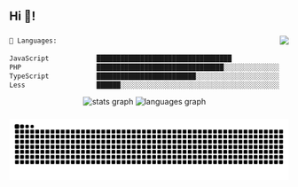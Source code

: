 <h2 align="left">Hi 👋!</h2>

###

<img align="right" height="150" src="https://media0.giphy.com/media/v1.Y2lkPTc5MGI3NjExcmNhdGVmeTRhYndob2w0ZnVla2Y1ZnJta3g2dXB4anFvaWQwZHV0ayZlcD12MV9pbnRlcm5hbF9naWZfYnlfaWQmY3Q9Zw/KicQlFsDHdhAs/giphy.gif"  />

```text
💬 Languages:

JavaScript            ██████████████████████████████████          
PHP                   ████████████████████████████████░░░░░░░░░░░░░░   
TypeScript            █████████████████████████░░░░░░░░░░░░░░░░░░░░░   
Less                  ██████░░░░░░░░░░░░░░░░░░░░░░░░░░░░░░░░░░░░░░░░   

```

<div align="center">
  <img src="https://github-readme-stats.vercel.app/api?username=Ngoc-Khanh&hide_title=false&hide_rank=false&show_icons=true&include_all_commits=true&count_private=true&disable_animations=false&theme=dracula&locale=en&hide_border=true&bg_color=00000000" height="150" alt="stats graph" />
  <img src="https://github-readme-stats.vercel.app/api/top-langs?username=Ngoc-Khanh&locale=en&hide_title=false&layout=compact&card_width=320&langs_count=5&theme=dracula&hide_border=true&bg_color=00000000" height="150" alt="languages graph"  />
<!--   <img src="https://github-readme-streak-stats.herokuapp.com/?user=Ngoc-Khanh&locale=en&hide_title=false&layout=compact&langs_count=5&theme=midnight-purple&hide_border=true&bg_color=0D1117" alt="GitHub Streak" width="50%" /> -->
</div>

###

<img src="https://raw.githubusercontent.com/Ngoc-Khanh/Ngoc-Khanh/output/snake.svg" alt="Snake animation" />

###
